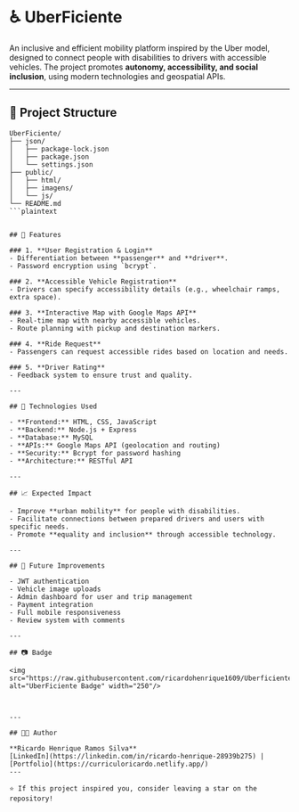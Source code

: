 # ♿ UberFiciente

An inclusive and efficient mobility platform inspired by the Uber model, designed to connect people with disabilities to drivers with accessible vehicles. The project promotes **autonomy, accessibility, and social inclusion**, using modern technologies and geospatial APIs.

---
## 📌 Project Structure

```plaintext
UberFiciente/
├── json/
│   ├── package-lock.json
│   ├── package.json
│   └── settings.json
├── public/
│   ├── html/
│   ├── imagens/
│   └── js/
└── README.md
```plaintext


## 🚀 Features

### 1. **User Registration & Login**
- Differentiation between **passenger** and **driver**.
- Password encryption using `bcrypt`.

### 2. **Accessible Vehicle Registration**
- Drivers can specify accessibility details (e.g., wheelchair ramps, extra space).

### 3. **Interactive Map with Google Maps API**
- Real-time map with nearby accessible vehicles.
- Route planning with pickup and destination markers.

### 4. **Ride Request**
- Passengers can request accessible rides based on location and needs.

### 5. **Driver Rating**
- Feedback system to ensure trust and quality.

---

## 🧠 Technologies Used

- **Frontend:** HTML, CSS, JavaScript  
- **Backend:** Node.js + Express  
- **Database:** MySQL  
- **APIs:** Google Maps API (geolocation and routing)  
- **Security:** Bcrypt for password hashing  
- **Architecture:** RESTful API

---

## 📈 Expected Impact

- Improve **urban mobility** for people with disabilities.  
- Facilitate connections between prepared drivers and users with specific needs.  
- Promote **equality and inclusion** through accessible technology.

---

## 🧰 Future Improvements

- JWT authentication  
- Vehicle image uploads  
- Admin dashboard for user and trip management  
- Payment integration  
- Full mobile responsiveness  
- Review system with comments

---

## 📷 Badge

<img src="https://raw.githubusercontent.com/ricardohenrique1609/Uberficiente/main/public/imagens/badge_uberficiente.png" alt="UberFiciente Badge" width="250"/>



---

## 👨‍💻 Author

**Ricardo Henrique Ramos Silva**  
[LinkedIn](https://linkedin.com/in/ricardo-henrique-28939b275) | [Portfolio](https://curriculoricardo.netlify.app/) 
---

⭐️ If this project inspired you, consider leaving a star on the repository!
